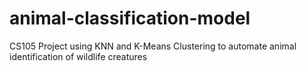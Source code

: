 # animal-classification-model
CS105 Project using KNN and K-Means Clustering to automate animal identification of wildlife creatures
